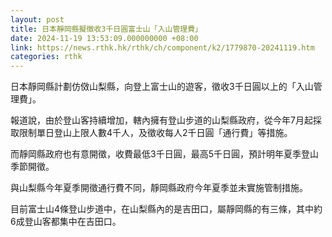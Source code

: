 ```yaml
---
layout: post
title: 日本靜岡縣擬徵收3千日圓富士山「入山管理費」
date: 2024-11-19 13:53:09.000000000 +08:00
link: https://news.rthk.hk/rthk/ch/component/k2/1779870-20241119.htm
categories: rthk
---
```


日本靜岡縣計劃仿傚山梨縣，向登上富士山的遊客，徵收3千日圓以上的「入山管理費」。

報道說，由於登山客持續增加，轄內擁有登山步道的山梨縣政府，從今年7月起採取限制單日登山上限人數4千人，及徵收每人2千日圓「通行費」等措施。

而靜岡縣政府也有意開徵，收費最低3千日圓，最高5千日圓，預計明年夏季登山季節開徵。

與山梨縣今年夏季開徵通行費不同，靜岡縣政府今年夏季並未實施管制措施。

目前富士山4條登山步道中，在山梨縣內的是吉田口，屬靜岡縣的有三條，其中約6成登山客都集中在吉田口。
